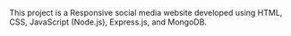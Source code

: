 This project is a Responsive social media website developed using HTML, CSS, JavaScript (Node.js), Express.js, and MongoDB.

